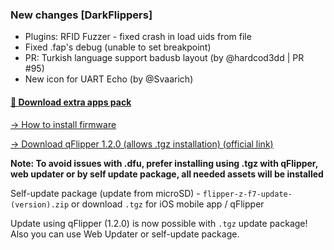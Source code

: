 ### New changes [DarkFlippers]
* Plugins: RFID Fuzzer - fixed crash in load uids from file
* Fixed .fap's debug (unable to set breakpoint)
* PR: Turkish language support badusb layout (by @hardcod3dd | PR #95)
* New icon for UART Echo (by @Svaarich)

#### [🎲 Download extra apps pack](https://download-directory.github.io/?url=https://github.com/UberGuidoZ/Flipper/tree/main/Applications/Unleashed)

[-> How to install firmware](https://github.com/pieceofsys/flipperzero-firmware/blob/dev/documentation/HowToInstall.md)

[-> Download qFlipper 1.2.0 (allows .tgz installation) (official link)](https://update.flipperzero.one/builds/qFlipper/1.2.0/)

**Note: To avoid issues with .dfu, prefer installing using .tgz with qFlipper, web updater or by self update package, all needed assets will be installed**

Self-update package (update from microSD) - `flipper-z-f7-update-(version).zip` or download `.tgz` for iOS mobile app / qFlipper

Update using qFlipper (1.2.0) is now possible with `.tgz` update package! Also you can use Web Updater or self-update package.
